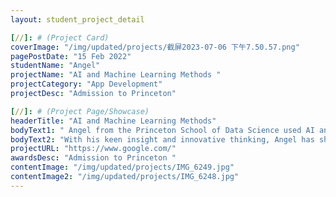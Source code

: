 ```yaml
---
layout: student_project_detail

[//]: # (Project Card)
coverImage: "/img/updated/projects/截屏2023-07-06 下午7.50.57.png"
pagePostDate: "15 Feb 2022"
studentName: "Angel"
projectName: "AI and Machine Learning Methods "
projectCategory: "App Development"
projectDesc: "Admission to Princeton"

[//]: # (Project Page/Showcase)
headerTitle: "AI and Machine Learning Methods"
bodyText1: " Angel from the Princeton School of Data Science used AI and machine learning methods to innovatively improve the way of training big data models, and thus won the gold medal in the Kaggle algorithm competition."
bodyText2: "With his keen insight and innovative thinking, Angel has shown amazing ability in the field of data science. His practical results and competition achievements indicate that he will shine in the field of data science in the future."
projectURL: "https://www.google.com/"
awardsDesc: "Admission to Princeton "
contentImage: "/img/updated/projects/IMG_6249.jpg"
contentImage2: "/img/updated/projects/IMG_6248.jpg"
---
```

